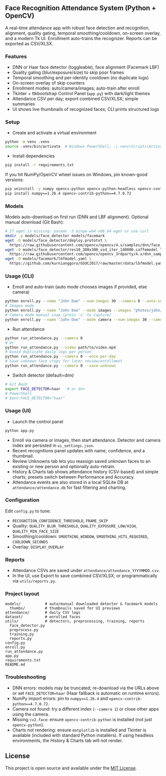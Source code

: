 ## Face Recognition Attendance System (Python + OpenCV)

A real-time attendance app with robust face detection and recognition, alignment, quality gating, temporal smoothing/cooldown, on-screen overlay, and a modern Tk UI. Enrollment auto-trains the recognizer. Reports can be exported as CSV/XLSX.

### Features
- DNN or Haar face detector (toggleable), face alignment (Facemark LBF)
- Quality gating (blur/exposure/size) to skip poor frames
- Temporal smoothing and per-identity cooldown (no duplicate logs)
- On-screen overlay of skip counters
- Enrollment modes: auto/camera/images; auto-train after enroll
- Tkinter + ttkbootstrap Control Panel (`app.py`) with dark/light themes
- Attendance CSV per day; export combined CSV/XLSX; simple summaries
 - UI shows live thumbnails of recognized faces; CLI prints structured logs

### Setup
- Create and activate a virtual environment
```bash
python -m venv .venv
source .venv/bin/activate  # Windows PowerShell: .\.venv\Scripts\Activate.ps1
```
- Install dependencies
```bash
pip install -r requirements.txt
```

If you hit NumPy/OpenCV wheel issues on Windows, pin known-good versions:
```bash
pip uninstall -y numpy opencv-python opencv-python-headless opencv-contrib-python
pip install numpy==1.26.4 opencv-contrib-python==4.7.0.72
```

### Models
Models auto-download on first run (DNN and LBF alignment). Optional manual download (Git Bash):
```bash
# If wget is missing: pacman -S mingw-w64-x86_64-wget or use curl
mkdir -p models/face_detector models/facemark
wget -O models/face_detector/deploy.prototxt \
  https://raw.githubusercontent.com/opencv/opencv/4.x/samples/dnn/face_detector/deploy.prototxt
wget -O models/face_detector/res10_300x300_ssd_iter_140000.caffemodel \
  https://raw.githubusercontent.com/opencv/opencv_3rdparty/4.x/dnn_samples/face_detector/res10_300x300_ssd_iter_140000.caffemodel
wget -O models/facemark/lbfmodel.yaml \
  https://github.com/kurnianggoro/GSOC2017/raw/master/data/lbfmodel.yaml
```

### Usage (CLI)
- Enroll and auto-train (auto mode chooses images if provided, else camera)
```bash
python enroll.py --name "John Doe" --num-images 30 --camera 0 --auto-snap --delay 0.15
# Images mode
python enroll.py --name "John Doe" --mode images --images "photos/john/*.jpg" "more/*.png"
# Camera mode manual snap (press 's' to capture)
python enroll.py --name "John Doe" --mode camera --num-images 30 --camera 0
```
- Run attendance
```bash
python run_attendance.py --camera 0
# Or
python run_attendance.py --video path/to/video.mp4
# Avoid duplicate daily logs per person
python run_attendance.py --camera 0 --once-per-day
# Save unknown face crops for later review/enrollment
python run_attendance.py --camera 0 --save-unknown
```
- Switch detector (default=dnn)
```bash
# Git Bash
export FACE_DETECTOR=haar   # or dnn
# PowerShell
# $env:FACE_DETECTOR="haar"
```

### Usage (UI)
- Launch the control panel
```bash
python app.py
```
- Enroll via camera or images, then start attendance. Detector and camera index are persisted in `ui_settings.json`.
 - Recent recognitions panel updates with name, confidence, and a thumbnail.
- Review Unknowns tab lets you reassign saved unknown faces to an existing or new person and optionally auto-retrain.
 - History & Charts tab shows attendance history (CSV-based) and simple charts; presets switch between Performance and Accuracy.
 - Attendance events are also stored in a local SQLite DB at `attendance/attendance.db` for fast filtering and charting.

### Configuration
Edit `config.py` to tune:
- `RECOGNITION_CONFIDENCE_THRESHOLD`, `FRAME_SKIP`
- Quality: `QUALITY_BLUR_THRESHOLD`, `QUALITY_EXPOSURE_LOW/HIGH`, `QUALITY_MIN_FACE_SIZE`
- Smoothing/cooldown: `SMOOTHING_WINDOW`, `SMOOTHING_HITS_REQUIRED`, `COOLDOWN_SECONDS`
- Overlay: `DISPLAY_OVERLAY`

### Reports
- Attendance CSVs are saved under `attendance/attendance_YYYYMMDD.csv`.
- In the UI, use Export to save combined CSV/XLSX; or programmatically via `utils/reports.py`.

### Project layout
```
models/           # auto/manual downloaded detector & facemark models
  thumbs/         # thumbnails saved for UI previews
attendance/       # daily CSV logs
dataset/          # enrolled faces
utils/            # detectors, preprocessing, training, reports
  face_detector.py
  preprocess.py
  training.py
  reports.py
config.py
enroll.py
run_attendance.py
app.py
requirements.txt
README.md
```

### Troubleshooting
- DNN errors: models may be truncated; re-download via the URLs above or set `FACE_DETECTOR=haar` (Haar fallback is automatic on runtime errors).
- NumPy import errors: pin to `numpy==1.26.4` and `opencv-contrib-python==4.7.0.72`.
- Camera not found: try a different index (`--camera 1`) or close other apps using the camera.
 - Missing `cv2.face`: ensure `opencv-contrib-python` is installed (not just `opencv-python`).
 - Charts not rendering: ensure `matplotlib` is installed and Tkinter is available (included with standard Python installers). If using headless environments, the History & Charts tab will not render.

## License
This project is open source and available under the [MIT License](LICENSE).
